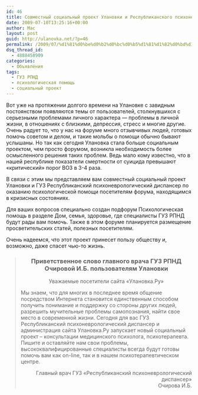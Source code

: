 ```yaml
---
id: 46
title: Совместный социальный проект Улановки и Республиканского психоневрологического диспансера
date: 2009-07-10T13:25:16+00:00
author: Mac
layout: post
guid: http://ulanovka.net/?p=46
permalink: /2009/07/%d1%81%d0%be%d0%b2%d0%bc%d0%b5%d1%81%d1%82%d0%bd%d1%8b%d0%b9-%d1%81%d0%be%d1%86%d0%b8%d0%b0%d0%bb%d1%8c%d0%bd%d1%8b%d0%b9-%d0%bf%d1%80%d0%be%d0%b5%d0%ba%d1%82-%d1%83%d0%bb%d0%b0%d0%bd%d0%be%d0%b2/
dsq_thread_id:
  - 4888458909
categories:
  - Объявления
tags:
  - ГУЗ РПНД
  - психологическая помощь
  - социальный проект
---
```

Вот уже на протяжении долгого времени на Улановке с завидным постоянством появляются темы от пользователей, столкнувшихся с серьезными проблемами личного характера &#8212; проблемы в личной жизни, в отношениях с близкими, депрессия, стресс и многие другие. Очень радует то, что у нас на форуме много отзывчивых людей, готовых помочь советом и делом, и такие мольбы о помощи обычно бывают услышаны. Но так как сегодня Улановка стала больше социальным проектом, чем просто форумом, возникла необходимость более осмысленного решения таких проблем. Ведь мало кому известно, что в нашей республике показатели смертности от суицида превышают «критический» порог ВОЗ в 3-4 раза.

В связи с этим мы представляем вам совместный социальный проект Улановки и ГУЗ Республиканский психоневрологический диспансер по оказанию психологической помощи посетителям форума, находящимся в кризисных состояниях.

Для ваших вопросов специально создан подфорум Психологическая помощь в разделе Дом, семья, здоровье, где специалисты ГУЗ РПНД будут рады вам помочь. Также в этом форуме планируется размещение просветительских статей, полезных посетителям.

Очень надеемся, что этот проект принесет пользу обществу и, возможно, даже спасет чью-то жизнь.

> <h3 style="text-align: center">
>   Приветственное слово главного врача ГУЗ РПНД Очировой И.Б. пользователям Улановки
> </h3>
> 
> <p style="text-align: center">
>   Уважаемые посетители сайта «Улановка.Ру»
> </p>
> 
> Мы знаем, что для многих в последнее время общение посредством Интернета становится единственным способом получить понимание и поддержку со стороны других людей, разрешить мучительные проблемы самопознания, найти свое место в современной жизни. Сегодня для вас ГУЗ Республиканский психоневрологический диспансер и администрация сайта Улановка.Ру запускает новый социальный проект – консультации медицинского психолога, психотерапевта. Пишите и оставляйте нам свои проблемы, высококвалифицированные специалисты всегда будут готовы помочь вам как on-line, так и в нашем психотерапевтическом центре.
> 
> <p style="text-align: right;">
>   Главный врач ГУЗ «Республиканский психоневрологический диспансер»<br /> Очирова И.Б.
> </p>